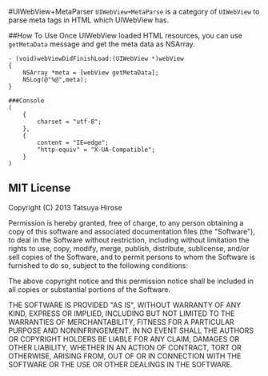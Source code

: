 #UIWebView+MetaParser
`UIWebView+MetaParse` is a category of `UIWebView` to parse meta tags in HTML which UIWebView has.

##How To Use
Once UIWebView loaded HTML resources, you can use `getMetaData` message and get the meta data as NSArray.

	- (void)webViewDidFinishLoad:(UIWebView *)webView
	{
		NSArray *meta = [webView getMetaData];
		NSLog(@"%@",meta);
	}

	###Console
	(
        {
        	charset = "utf-8";
    	},
        {
        	content = "IE=edge";
        	"http-equiv" = "X-UA-Compatible";
    	}
    )

## MIT License
Copyright (C) 2013 Tatsuya Hirose

Permission is hereby granted, free of charge, to any person obtaining a copy
of this software and associated documentation files (the "Software"), to deal
in the Software without restriction, including without limitation the rights
to use, copy, modify, merge, publish, distribute, sublicense, and/or sell
copies of the Software, and to permit persons to whom the Software is
furnished to do so, subject to the following conditions:

The above copyright notice and this permission notice shall be included in
all copies or substantial portions of the Software.

THE SOFTWARE IS PROVIDED "AS IS", WITHOUT WARRANTY OF ANY KIND, EXPRESS OR
IMPLIED, INCLUDING BUT NOT LIMITED TO THE WARRANTIES OF MERCHANTABILITY,
FITNESS FOR A PARTICULAR PURPOSE AND NONINFRINGEMENT. IN NO EVENT SHALL THE
AUTHORS OR COPYRIGHT HOLDERS BE LIABLE FOR ANY CLAIM, DAMAGES OR OTHER
LIABILITY, WHETHER IN AN ACTION OF CONTRACT, TORT OR OTHERWISE, ARISING FROM,
OUT OF OR IN CONNECTION WITH THE SOFTWARE OR THE USE OR OTHER DEALINGS IN
THE SOFTWARE.
